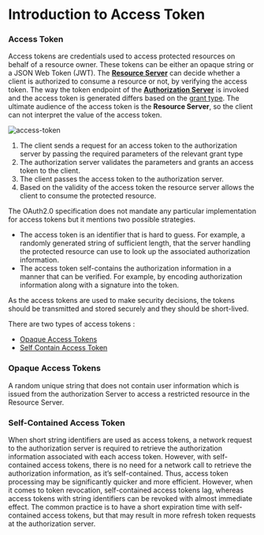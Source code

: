 # Introduction to Access Token

### Access Token
Access tokens are credentials used to access protected resources on behalf of a resource owner. These tokens can be 
either an opaque string or a JSON Web Token (JWT). The [**Resource Server**](insertlink) can decide whether a client is authorized to 
consume a resource or not, by verifying the access token. The way the token endpoint of the [**Authorization Server**](insertlink) is 
invoked and the access token is generated differs based on the [grant type](insertlink). The ultimate audience of the access 
token is the **Resource Server**,  so the client can not interpret the value of the access token.

![access-token](../../assets/img/concepts/access-token.png)

1. The client sends a request for an access token to the authorization server by passing the required parameters of the 
   relevant grant type
2. The authorization server validates the parameters and grants an access token to the client.
3. The client passes the access token to the authorization server.
4. Based on the validity of the access token the resource server allows the client to consume the protected resource.


The OAuth2.0 specification does not mandate any particular implementation for access tokens but it mentions two possible
strategies.

- The access token is an identifier that is hard to guess. For example, a randomly generated string of sufficient length,
  that the server handling the protected resource can use to look up the associated authorization information.
- The access token self-contains the authorization information in a manner that can be verified. For example, by 
  encoding authorization information along with a signature into the token.
  
 As the access tokens are used to make security decisions, the tokens should be transmitted and stored securely and 
 they should be short-lived. 
  
  There are two types of access tokens :
  
- [Opaque Access Tokens](#opaque-access-tokens)
- [Self Contain Access Token](#self-contain-access-token)
    
### Opaque Access Tokens
  A random unique string that does not contain user information which is issued from the authorization Server to access 
  a restricted resource in the Resource Server.
  
### Self-Contained Access Token
  When short string identifiers are used as access tokens, a network request to the authorization server is required to 
  retrieve the authorization information associated with each access token. However, with self-contained access tokens, there
  is no need for a network call to retrieve the authorization information, as it’s self-contained. Thus, access token 
  processing may be significantly quicker and more efficient. However, when it comes to token revocation, self-contained 
  access tokens lag, whereas access tokens with string identifiers can be revoked with almost immediate effect. The 
  common practice is to have a short expiration time with self-contained access tokens, but that may result in more 
  refresh token requests at the authorization server.

